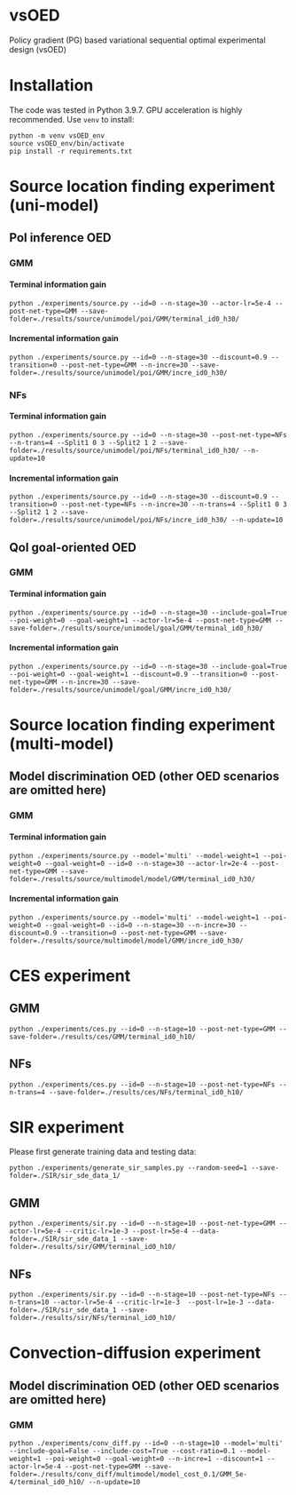 # vsOED
Policy gradient (PG) based variational sequential optimal experimental design (vsOED)


# Installation
The code was tested in Python 3.9.7. GPU acceleration is highly recommended.
Use `venv` to install:
```
python -m venv vsOED_env
source vsOED_env/bin/activate
pip install -r requirements.txt
```

# Source location finding experiment (uni-model)
## PoI inference OED
### GMM
#### Terminal information gain
```
python ./experiments/source.py --id=0 --n-stage=30 --actor-lr=5e-4 --post-net-type=GMM --save-folder=./results/source/unimodel/poi/GMM/terminal_id0_h30/
```
#### Incremental information gain
```
python ./experiments/source.py --id=0 --n-stage=30 --discount=0.9 --transition=0 --post-net-type=GMM --n-incre=30 --save-folder=./results/source/unimodel/poi/GMM/incre_id0_h30/
```
### NFs
#### Terminal information gain
```
python ./experiments/source.py --id=0 --n-stage=30 --post-net-type=NFs --n-trans=4 --Split1 0 3 --Split2 1 2 --save-folder=./results/source/unimodel/poi/NFs/terminal_id0_h30/ --n-update=10
```
#### Incremental information gain
```
python ./experiments/source.py --id=0 --n-stage=30 --discount=0.9 --transition=0 --post-net-type=NFs --n-incre=30 --n-trans=4 --Split1 0 3 --Split2 1 2 --save-folder=./results/source/unimodel/poi/NFs/incre_id0_h30/ --n-update=10
```
## QoI goal-oriented OED
### GMM
#### Terminal information gain
```
python ./experiments/source.py --id=0 --n-stage=30 --include-goal=True --poi-weight=0 --goal-weight=1 --actor-lr=5e-4 --post-net-type=GMM --save-folder=./results/source/unimodel/goal/GMM/terminal_id0_h30/
```
#### Incremental information gain
```
python ./experiments/source.py --id=0 --n-stage=30 --include-goal=True --poi-weight=0 --goal-weight=1 --discount=0.9 --transition=0 --post-net-type=GMM --n-incre=30 --save-folder=./results/source/unimodel/goal/GMM/incre_id0_h30/
```

# Source location finding experiment (multi-model)
## Model discrimination OED (other OED scenarios are omitted here)
### GMM
#### Terminal information gain
```
python ./experiments/source.py --model='multi' --model-weight=1 --poi-weight=0 --goal-weight=0 --id=0 --n-stage=30 --actor-lr=2e-4 --post-net-type=GMM --save-folder=./results/source/multimodel/model/GMM/terminal_id0_h30/
```
#### Incremental information gain
```
python ./experiments/source.py --model='multi' --model-weight=1 --poi-weight=0 --goal-weight=0 --id=0 --n-stage=30 --n-incre=30 --discount=0.9 --transition=0 --post-net-type=GMM --save-folder=./results/source/multimodel/model/GMM/incre_id0_h30/
```


# CES experiment
## GMM
```
python ./experiments/ces.py --id=0 --n-stage=10 --post-net-type=GMM --save-folder=./results/ces/GMM/terminal_id0_h10/
```
## NFs
```
python ./experiments/ces.py --id=0 --n-stage=10 --post-net-type=NFs --n-trans=4 --save-folder=./results/ces/NFs/terminal_id0_h10/
```

# SIR experiment
Please first generate training data and testing data:
```
python ./experiments/generate_sir_samples.py --random-seed=1 --save-folder=./SIR/sir_sde_data_1/
```
## GMM
```
python ./experiments/sir.py --id=0 --n-stage=10 --post-net-type=GMM --actor-lr=5e-4 --critic-lr=1e-3 --post-lr=5e-4 --data-folder=./SIR/sir_sde_data_1 --save-folder=./results/sir/GMM/terminal_id0_h10/
```
## NFs
```
python ./experiments/sir.py --id=0 --n-stage=10 --post-net-type=NFs --n-trans=10 --actor-lr=5e-4 --critic-lr=1e-3  --post-lr=1e-3 --data-folder=./SIR/sir_sde_data_1 --save-folder=./results/sir/NFs/terminal_id0_h10/
```

# Convection-diffusion experiment
## Model discrimination OED (other OED scenarios are omitted here)
### GMM
```
python ./experiments/conv_diff.py --id=0 --n-stage=10 --model='multi' --include-goal=False --include-cost=True --cost-ratio=0.1 --model-weight=1 --poi-weight=0 --goal-weight=0 --n-incre=1 --discount=1 --actor-lr=5e-4 --post-net-type=GMM --save-folder=./results/conv_diff/multimodel/model_cost_0.1/GMM_5e-4/terminal_id0_h10/ --n-update=10
```
